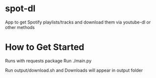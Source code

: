 # spot-dl
App to get Spotify playlists/tracks and download them via youtube-dl or other methods



# How to Get Started
Runs with requests package 
Run ./main.py

Run output/download.sh and Downloads will appear in output folder
